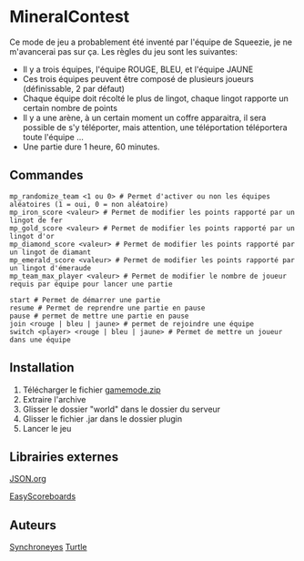 # MineralContest

Ce mode de jeu a probablement été inventé par l'équipe de Squeezie, je ne m'avancerai pas sur ça.
Les règles du jeu sont les suivantes:

* Il y a trois équipes, l'équipe ROUGE, BLEU, et l'équipe JAUNE
* Ces trois équipes peuvent être composé de plusieurs joueurs (définissable, 2 par défaut)
* Chaque équipe doit récolté le plus de lingot, chaque lingot rapporte un certain nombre de points
* Il y a une arène, à un certain moment un coffre apparaitra, il sera possible de s'y téléporter, mais attention, une téléportation téléportera toute l'équipe ...
* Une partie dure 1 heure, 60 minutes.

## Commandes

```
mp_randomize_team <1 ou 0> # Permet d'activer ou non les équipes aléatoires (1 = oui, 0 = non aléatoire)
mp_iron_score <valeur> # Permet de modifier les points rapporté par un lingot de fer
mp_gold_score <valeur> # Permet de modifier les points rapporté par un lingot d'or
mp_diamond_score <valeur> # Permet de modifier les points rapporté par un lingot de diamant
mp_emerald_score <valeur> # Permet de modifier les points rapporté par un lingot d'émeraude
mp_team_max_player <valeur> # Permet de modifier le nombre de joueur requis par équipe pour lancer une partie

start # Permet de démarrer une partie
resume # Permet de reprendre une partie en pause
pause # permet de mettre une partie en pause
join <rouge | bleu | jaune> # permet de rejoindre une équipe
switch <player> <rouge | bleu | jaune> # Permet de mettre un joueur dans une équipe
```

## Installation

1. Télécharger le fichier [gamemode.zip](https://github.com/jaunefra/MineralContest/releases) 
2. Extraire l'archive
3. Glisser le dossier "world" dans le dossier du serveur
4. Glisser  le fichier .jar dans le dossier plugin
5. Lancer le jeu

## Librairies externes
[JSON.org](https://stleary.github.io/JSON-java/)

[EasyScoreboards](https://github.com/WinterAlexander/EasyScoreboards)

## Auteurs
[Synchroneyes](https://github.com/jaunefra)
[Turtle](https://github.com/IliasElabbassi)
